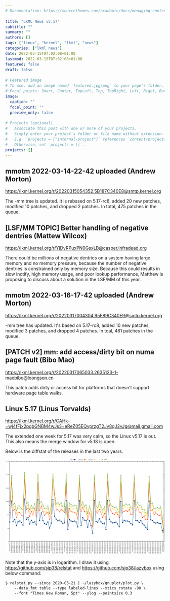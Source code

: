 ```yaml
---
# Documentation: https://sourcethemes.com/academic/docs/managing-content/

title: "LKML News v5.17"
subtitle: ""
summary: ""
authors: []
tags: ["linux", "kernel", "lkml", "news"]
categories: ["lkml news"]
date: 2022-03-15T07:02:08+01:00
lastmod: 2022-03-15T07:02:08+01:00
featured: false
draft: false

# Featured image
# To use, add an image named `featured.jpg/png` to your page's folder.
# Focal points: Smart, Center, TopLeft, Top, TopRight, Left, Right, BottomLeft, Bottom, BottomRight.
image:
  caption: ""
  focal_point: ""
  preview_only: false

# Projects (optional).
#   Associate this post with one or more of your projects.
#   Simply enter your project's folder or file name without extension.
#   E.g. `projects = ["internal-project"]` references `content/project/deep-learning/index.md`.
#   Otherwise, set `projects = []`.
projects: []
---
```


mmotm 2022-03-14-22-42 uploaded (Andrew Morton)
-----------------------------------------------

https://lkml.kernel.org/r/20220315054352.5B187C340E8@smtp.kernel.org

The -mm tree is updated.  It is rebased on 5.17-rc8, added 20 new patches,
modified 10 patches, and dropped 2 patches.  In total, 475 patches in the
queue.


[LSF/MM TOPIC] Better handling of negative dentries (Mattew Wilcox)
-------------------------------------------------------------------

https://lkml.kernel.org/r/YjDvRPuxPN0GsxLB@casper.infradead.org

There could be millions of negative dentries on a system having large memory
and no memory pressure, because the number of negative dentries is constrained
only by memory size.  Because this could results in slow inotify, high memory
usage, and poor lookup performance, Matthew is proposing to discuss about a
solution in the LSF/MM of this year.


mmotm 2022-03-16-17-42 uploaded (Andrew Morton)
-----------------------------------------------

https://lkml.kernel.org/r/20220317004304.95F89C340E9@smtp.kernel.org

-mm tree has updated.  It's based on 5.17-rc8, added 10 new patches, modified 3
patches, and dropped 4 patches.  In toal, 481 patches in the queue.


[PATCH v2] mm: add access/dirty bit on numa page fault (Bibo Mao)
-----------------------------------------------------------------

https://lkml.kernel.org/r/20220317065033.2635123-1-maobibo@loongson.cn

This patch adds dirty or access bit for platforms that doesn't support hardware
page table walks.


Linux 5.17 (Linus Torvalds)
---------------------------

https://lkml.kernel.org/r/CAHk-=wj4fFjx2pgbGNBM4wJs3=eReZ05EQyprzgT2Jv8qJ2vJg@mail.gmail.com

The extended one week for 5.17 was very calm, so the Linux v5.17 is out.  This
also means the merge window for v5.18 is open.

Below is the diffstat of the releases in the last two years.

![Kernel release stat](/img/kernel_release_stat/v5.6..v5.17.png)

Note that the y-axis is in logarithm.  I draw it using
https://github.com/sjp38/relstat and https://github.com/sjp38/lazybox using
below command:

    $ relstat.py --since 2020-03-21 | ~/lazybox/gnuplot/plot.py \
	    --data_fmt table --type labeled-lines --xtics_rotate -90 \
	    --font "Times New Roman, 5pt" --ylog --pointsize 0.3
